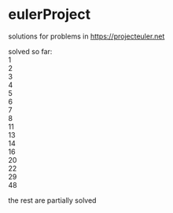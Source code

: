 # eulerProject

solutions for problems in
https://projecteuler.net

solved so far:  
1  
2  
3  
4  
5  
6  
7  
8  
11  
13  
14  
16  
20  
22  
29  
48  

the rest are partially solved
